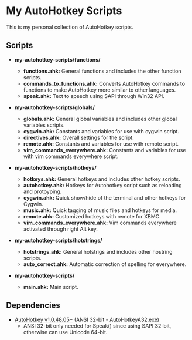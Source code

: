 My AutoHotkey Scripts
=====================

This is my personal collection of AutoHotkey scripts.

Scripts
-------

* __my-autohotkey-scripts/functions/__
  - __functions.ahk:__ General functions and includes the other function scripts.
  - __commands_to_functions.ahk:__ Converts AutoHotkey commands to functions to make AutoHotkey more similar to other languages.
  - __speak.ahk:__ Text to speech using SAPI through Win32 API.

* __my-autohotkey-scripts/globals/__
  - __globals.ahk:__ General global variables and includes other global variables scripts.
  - __cygwin.ahk:__ Constants and variables for use with cygwin script.
  - __directives.ahk:__ Overall settings for the script.
  - __remote.ahk:__ Constants and variables for use with remote script.
  - __vim_commands_everywhere.ahk:__ Constants and variables for use with vim commands everywhere script.

* __my-autohotkey-scripts/hotkeys/__
  - __hotkeys.ahk:__ General hotkeys and includes other hotkey scripts.
  - __autohotkey.ahk:__ Hotkeys for Autohotkey script such as reloading and protoyping.
  - __cygwin.ahk:__ Quick show/hide of the terminal and other hotkeys for Cygwin.
  - __music.ahk:__ Quick tagging of music files and hotkeys for media.
  - __remote.ahk:__ Customized hotkeys with remote for XBMC.
  - __vim_commands_everywhere.ahk:__ Vim commands everywhere activated through right Alt key.

* __my-autohotkey-scripts/hotstrings/__
  - __hotstrings.ahk:__ General hotstrigs and includes other hostring scripts.
  - __auto_correct.ahk:__ Automatic correction of spelling for everywhere.

* __my-autohotkey-scripts/__
  - __main.ahk:__ Main script.

Dependencies
------------
* [AutoHotkey v1.0.48.05+](http://autohotkey.org/) (ANSI 32-bit - AutoHotkeyA32.exe)
  - ANSI 32-bit only needed for Speak() since using SAPI 32-bit, otherwise can use Unicode 64-bit.

